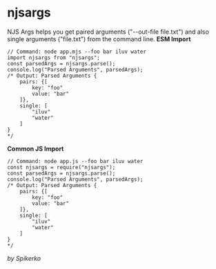 # njsargs
NJS Args helps you get paired arguments ("--out-file file.txt") and also single arguments ("file.txt") from the command line.
**ESM Import**
```
// Command: node app.mjs --foo bar iluv water
import njsargs from "njsargs";
const parsedArgs = njsargs.parse();
console.log("Parsed Arguments", parsedArgs);
/* Output: Parsed Arguments {
    pairs: {[
        key: "foo"
        value: "bar"
    ]},
    single: [
        "iluv"
        "water"
    ]
}
*/
```
**Common JS Import**
```
// Command: node app.js --foo bar iluv water
const njsargs = require("njsargs");
const parsedArgs = njsargs.parse();
console.log("Parsed Arguments", parsedArgs);
/* Output: Parsed Arguments {
    pairs: {[
        key: "foo"
        value: "bar"
    ]},
    single: [
        "iluv"
        "water"
    ]
}
*/
```
*by Spikerko*
